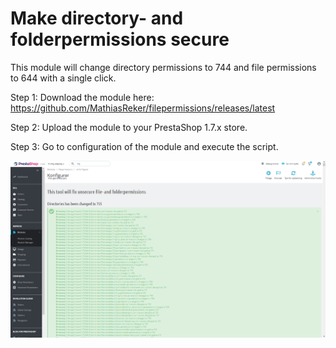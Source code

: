 # Make directory- and folderpermissions secure

This module will change directory permissions to 744 and file permissions to 644 with a single click.

Step 1: Download the module here: https://github.com/MathiasReker/filepermissions/releases/latest

Step 2: Upload the module to your PrestaShop 1.7.x store.

Step 3: Go to configuration of the module and execute the script.

[![Watch the video](https://raw.githubusercontent.com/MathiasReker/filepermissions/master/demo.png)](https://github.com/MathiasReker/filepermissions/blob/master/demo.webm)

